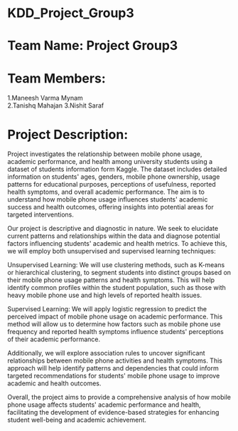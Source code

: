 # KDD_Project_Group3
# Team Name: Project Group3
# Team Members: 
1.Maneesh Varma Mynam<br>
2.Tanishq Mahajan
3.Nishit Saraf

# Project Description:
Project investigates the relationship between mobile phone usage, academic performance, and health among university students using a dataset of students information form Kaggle. The dataset includes detailed information on students' ages, genders, mobile phone ownership, usage patterns for educational purposes, perceptions of usefulness, reported health symptoms, and overall academic performance. The aim is to understand how mobile phone usage influences students' academic success and health outcomes, offering insights into potential areas for targeted interventions.

Our project is descriptive and diagnostic in nature. We seek to elucidate current patterns and relationships within the data and diagnose potential factors influencing students' academic and health metrics. To achieve this, we will employ both unsupervised and supervised learning techniques:

Unsupervised Learning: We will use clustering methods, such as K-means or hierarchical clustering, to segment students into distinct groups based on their mobile phone usage patterns and health symptoms. This will help identify common profiles within the student population, such as those with heavy mobile phone use and high levels of reported health issues.

Supervised Learning: We will apply logistic regression to predict the perceived impact of mobile phone usage on academic performance. This method will allow us to determine how factors such as mobile phone use frequency and reported health symptoms influence students' perceptions of their academic performance.

Additionally, we will explore association rules to uncover significant relationships between mobile phone activities and health symptoms. This approach will help identify patterns and dependencies that could inform targeted recommendations for students' mobile phone usage to improve academic and health outcomes.

Overall, the project aims to provide a comprehensive analysis of how mobile phone usage affects students' academic performance and health, facilitating the development of evidence-based strategies for enhancing student well-being and academic achievement.
